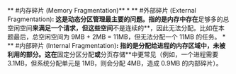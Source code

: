 ** #内存碎片 (Memory Fragmentation)**
    *   ** #外部碎片 (External Fragmentation)**: 这是动态分区管理最主要的问题。指的是内存中存在**足够多的总空闲空间**来满足一个请求，但这些空间**不是连续的**，因此无法分配。比如在本题最后，总空闲空间为 9MB + 2MB = 11MB，但无法分配一个 11MB 的任务。
    *   ** #内部碎片 (Internal Fragmentation)**: 指的是分配给进程的内存区域中，**未被利用**的部分。这在**固定分区分配**或**分页存储**中更常见（例如，一个进程需要 3.1MB，但系统分配单元是 1MB，则会分配 4MB，造成 0.9MB 的内部碎片）。